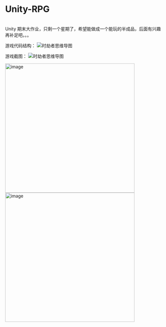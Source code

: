 ﻿# Unity-RPG
<br>
Unity 期末大作业，只剩一个星期了，希望能做成一个能玩的半成品，后面有兴趣再补足吧。。。

游戏代码结构：
![时劫者思维导图](https://github.com/user-attachments/assets/c7de7f8c-edce-4e5d-926c-bccb0d49fc50)


游戏截图：
![时劫者思维导图](https://github.com/user-attachments/assets/96712707-36b4-4513-b453-69408cd9674f)

<img width="416" alt="image" src="https://github.com/user-attachments/assets/e520fb65-e432-4ad3-aad4-e4b63927a2d0" />

<img width="416" alt="image" src="https://github.com/user-attachments/assets/c7b55c7b-466c-4d7a-9dd2-c966e64cfa98" />

